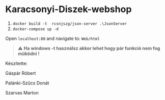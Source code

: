 # Karacsonyi-Diszek-webshop
 
1. `docker build -t  rcsnjszg/json-server .\JsonServer`
2. `docker-compose up -d`

Open `localhost:80` and navigate to: `Web/html`

> :warning: **Ha windows -t használsz akkor lehet hogy pár funkció nem fog müködni !**

Készitette:

Gáspár Róbert 

Palánki-Szűcs Donát

Szarvas Marton
